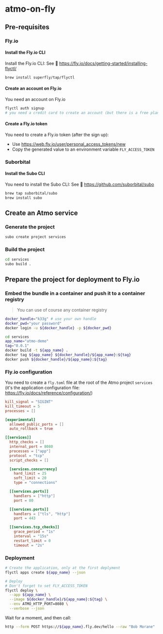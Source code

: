 # atmo-on-fly

## Pre-requisites

### Fly.io

#### Install the Fly.io CLI

Install the Fly.io CLI: See 👀 https://fly.io/docs/getting-started/installing-flyctl/

```bash
brew install superfly/tap/flyctl
```

#### Create an account on Fly.io

You need an account on Fly.io

```bash
flyctl auth signup
# you need a credit card to create an account (but there is a free plan)
```

#### Create a Fly.io token

You need to create a Fly.io token (after the sign up):

- Use https://web.fly.io/user/personal_access_tokens/new
- Copy the generated value to an environment variable `FLY_ACCESS_TOKEN`

### Suborbital

#### Install the Subo CLI

You need to install the Subo CLI: See 👀 https://github.com/suborbital/subo

```bash
brew tap suborbital/subo
brew install subo
```

## Create an Atmo service

### Generate the project

```bash
subo create project services
```

### Build the project

```bash
cd services
subo build .
```

## Prepare the project for deployment to Fly.io

### Embed the bundle in a container and push it to a container registry
> You can use of course any container registry

```bash 
docker_handle="k33g" # use your own handle
docker_pwd="your password"
docker login -u ${docker_handle} -p ${docker_pwd}

cd services
app_name="atmo-demo"
tag="0.0.1"
docker build -t ${app_name} . 
docker tag ${app_name} ${docker_handle}/${app_name}:${tag}
docker push ${docker_handle}/${app_name}:${tag}
```

### Fly.io configuration

You need to create a `fly.toml` file at the root of the Atmo project `services` (it's the application configuration file: https://fly.io/docs/reference/configuration/)

```toml
kill_signal = "SIGINT"
kill_timeout = 5
processes = []

[experimental]
  allowed_public_ports = []
  auto_rollback = true

[[services]]
  http_checks = []
  internal_port = 8080
  processes = ["app"]
  protocol = "tcp"
  script_checks = []

  [services.concurrency]
    hard_limit = 25
    soft_limit = 20
    type = "connections"

  [[services.ports]]
    handlers = ["http"]
    port = 80

  [[services.ports]]
    handlers = ["tls", "http"]
    port = 443

  [[services.tcp_checks]]
    grace_period = "1s"
    interval = "15s"
    restart_limit = 0
    timeout = "2s"
```


### Deployment

```bash
# Create the application, only at the first deplyment
flyctl apps create ${app_name} --json

# Deploy
# Don't forget to set FLY_ACCESS_TOKEN
flyctl deploy \
  --app ${app_name} \
  --image ${docker_handle}/${app_name}:${tag} \
  --env ATMO_HTTP_PORT=8080 \
  --verbose --json

```

Wait for a moment, and then call:

```bash
http --form POST https://${app_name}.fly.dev/hello --raw "Bob Morane"
```
